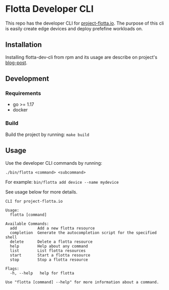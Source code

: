 # Flotta Developer CLI

This repo has the developer CLI for [project-flotta.io](https://github.com/project-flotta).
The purpose of this cli is easily create edge devices and deploy prefefine workloads on.

## Installation
Installing flotta-dev-cli from rpm and its usage are describe on project's [blog-post](https://project-flotta.io/flotta/2022/07/20/developer-cli.html).

## Development
### Requirements

- go >= 1.17
- docker

### Build

Build the project by running: `make build`

## Usage

Use the developer CLI commands by running:

`./bin/flotta <command> <subcommand>`

For example:
`bin/flotta add device --name mydevice`

See usage below for more details.
```
CLI for project-flotta.io

Usage:
  flotta [command]

Available Commands:
  add         Add a new flotta resource
  completion  Generate the autocompletion script for the specified shell
  delete      Delete a flotta resource
  help        Help about any command
  list        List flotta resources
  start       Start a flotta resource
  stop        Stop a flotta resource

Flags:
  -h, --help   help for flotta

Use "flotta [command] --help" for more information about a command.
```
